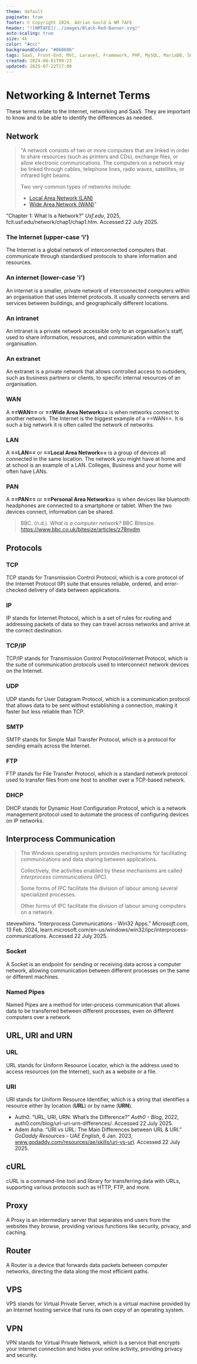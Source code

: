 ```yaml
---
theme: default
paginate: true
footer: © Copyright 2024, Adrian Gould & NM TAFE
header: "![NMTAFE](../images/Black-Red-Banner.svg)"
auto-scaling: true
size: 4k
color: "#ccc"
backgroundColor: "#060606"
tags: SaaS, Front-End, MVC, Laravel, Framework, PHP, MySQL, MariaDB, SQLite, Testing, Unit Testing, Feature Testng, PEST
created: 2024-08-01T09:23
updated: 2025-07-22T17:00
---
```

# Networking & Internet Terms

These terms relate to the Internet, networking and SaaS. They are important to know and to be able to identify the differences as needed.

## Network

> "A network consists of two or more computers that are linked in order to share resources (such as printers and CDs), exchange files, or allow electronic communications. The computers on a network may be linked through cables, telephone lines, radio waves, satellites, or infrared light beams.
> 
> Two very common types of networks include:
> 
> - [Local Area Network (LAN)](https://fcit.usf.edu/network/chap1/chap1.htm#LocalAreaNetwork)
> - [Wide Area Network (WAN)](https://fcit.usf.edu/network/chap1/chap1.htm#WideAreaNetwork)"

“Chapter 1: What Is a Network?” _Usf.edu_, 2025, fcit.usf.edu/network/chap1/chap1.htm. Accessed 22 July 2025.

### The Internet (upper-case 'i')

The Internet is a global network of interconnected computers that communicate through standardised protocols to share information and resources.

### An internet (lower-case 'i')

An internet is a smaller, private network of interconnected computers within an organisation that uses Internet protocols. It usually connects servers and services between buildings, and geographically different locations.

### An intranet

An intranet is a private network accessible only to an organisation's staff, used to share information, resources, and communication within the organisation.

### An extranet

An extranet is a private network that allows controlled access to outsiders, such as business partners or clients, to specific internal resources of an organisation.

### WAN

A **==WAN==** or **==Wide Area Network==** is when networks connect to another network. The Internet is the biggest example of a ==WAN==. It is such a big network it is often called the network of networks.

### LAN  

A **==LAN==** or **==Local Area Network==** is a group of devices all connected in the same location. The network you might have at home and at school is an example of a LAN. Colleges, Business and your home will often have LANs.

### PAN

A **==PAN==** or **==Personal Area Network==** is when devices like bluetooth headphones are connected to a smartphone or tablet. When the two devices connect, information can be shared. 


> BBC. (n.d.). _What is a computer network?_ BBC Bitesize. https://www.bbc.co.uk/bitesize/articles/z78nydm


## Protocols


### TCP

TCP stands for Transmission Control Protocol, which is a core protocol of the Internet Protocol (IP) suite that ensures reliable, ordered, and error-checked delivery of data between applications.

### IP

IP stands for Internet Protocol, which is a set of rules for routing and addressing packets of data so they can travel across networks and arrive at the correct destination.

### TCP/IP

TCP/IP stands for Transmission Control Protocol/Internet Protocol, which is the suite of communication protocols used to interconnect network devices on the Internet.

### UDP

UDP stands for User Datagram Protocol, which is a communication protocol that allows data to be sent without establishing a connection, making it faster but less reliable than TCP.

### SMTP

SMTP stands for Simple Mail Transfer Protocol, which is a protocol for sending emails across the Internet.

### FTP

FTP stands for File Transfer Protocol, which is a standard network protocol used to transfer files from one host to another over a TCP-based network.

### DHCP

DHCP stands for Dynamic Host Configuration Protocol, which is a network management protocol used to automate the process of configuring devices on IP networks.


## Interprocess Communication

> The Windows operating system provides mechanisms for facilitating communications and data sharing between applications. 
>  
>  Collectively, the activities enabled by these mechanisms are called _interprocess communications_ (IPC). 
>   
>   Some forms of IPC facilitate the division of labour among several specialized processes. 
>   
>   Other forms of IPC facilitate the division of labour among computers on a network.

stevewhims. “Interprocess Communications - Win32 Apps.” _Microsoft.com_, 13 Feb. 2024, learn.microsoft.com/en-us/windows/win32/ipc/interprocess-communications. Accessed 22 July 2025.

### Socket

A Socket is an endpoint for sending or receiving data across a computer network, allowing communication between different processes on the same or different machines.

### Named Pipes

Named Pipes are a method for inter-process communication that allows data to be transferred between different processes, even on different computers over a network.

## URL, URI and URN

### URL

URL stands for Uniform Resource Locator, which is the address used to access resources (on the Internet), such as a website or a file.

### URI

URI stands for Uniform Resource Identifier, which is a string that identifies a resource either by location (**URL**) or by name (**URN**).

- Auth0. “URL, URI, URN: What’s the Difference?” _Auth0 - Blog_, 2022, auth0.com/blog/url-uri-urn-differences/. Accessed 22 July 2025.
- Adem Asha. “URI vs URL: The Main Differences between URL & URI.” _GoDaddy Resources - UAE English_, 6 Jan. 2023, www.godaddy.com/resources/ae/skills/uri-vs-url. Accessed 22 July 2025.

## cURL

cURL is a command-line tool and library for transferring data with URLs, supporting various protocols such as HTTP, FTP, and more.

## Proxy

A Proxy is an intermediary server that separates end users from the websites they browse, providing various functions like security, privacy, and caching.

## Router

A Router is a device that forwards data packets between computer networks, directing the data along the most efficient paths.

## VPS

VPS stands for Virtual Private Server, which is a virtual machine provided by an Internet hosting service that runs its own copy of an operating system.

## VPN

VPN stands for Virtual Private Network, which is a service that encrypts your internet connection and hides your online activity, providing privacy and security.

